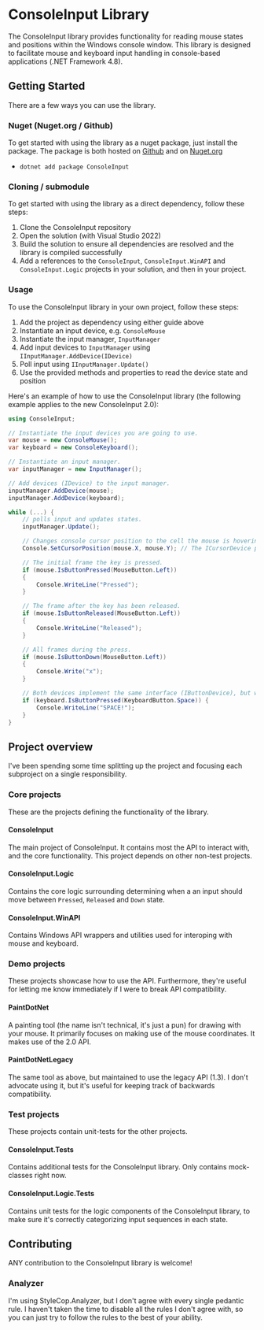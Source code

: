 # ConsoleInput Library
The ConsoleInput library provides functionality for reading mouse states and positions within the Windows console window. This library is designed to facilitate mouse and keyboard input handling in console-based applications (.NET Framework 4.8).

## Getting Started
There are a few ways you can use the library.

### Nuget (Nuget.org / Github)
To get started with using the library as a nuget package, just install the package.
The package is both hosted on [Github](https://github.com/krestenlaust/ConsoleInput/pkgs/nuget/ConsoleInput) and on [Nuget.org](https://www.nuget.org/packages/ConsoleInput)

 - `dotnet add package ConsoleInput`


### Cloning / submodule
To get started with using the library as a direct dependency, follow these steps:

1. Clone the ConsoleInput repository
2. Open the solution (with Visual Studio 2022)
3. Build the solution to ensure all dependencies are resolved and the library is compiled successfully
4. Add a references to the `ConsoleInput`, `ConsoleInput.WinAPI` and `ConsoleInput.Logic` projects in your solution, and then in your project.


### Usage
To use the ConsoleInput library in your own project, follow these steps:

1. Add the project as dependency using either guide above
2. Instantiate an input device, e.g. `ConsoleMouse`
3. Instantiate the input manager, `InputManager`
4. Add input devices to `InputManager` using `IInputManager.AddDevice(IDevice)`
5. Poll input using `IInputManager.Update()`
6. Use the provided methods and properties to read the device state and position

Here's an example of how to use the ConsoleInput library (the following example applies to the new ConsoleInput 2.0):

```csharp
using ConsoleInput;

// Instantiate the input devices you are going to use.
var mouse = new ConsoleMouse();
var keyboard = new ConsoleKeyboard();

// Instantiate an input manager.
var inputManager = new InputManager();

// Add devices (IDevice) to the input manager.
inputManager.AddDevice(mouse);
inputManager.AddDevice(keyboard);

while (...) {
    // polls input and updates states.
    inputManager.Update();

    // Changes console cursor position to the cell the mouse is hovering over.
    Console.SetCursorPosition(mouse.X, mouse.Y); // The ICursorDevice provides `short X` and `short Y` properties.

    // The initial frame the key is pressed.
	if (mouse.IsButtonPressed(MouseButton.Left))
    {
        Console.WriteLine("Pressed");
    }

    // The frame after the key has been released.
    if (mouse.IsButtonReleased(MouseButton.Left))
    {
        Console.WriteLine("Released");
    }

    // All frames during the press.
    if (mouse.IsButtonDown(MouseButton.Left))
    {
        Console.Write("x");
    }

    // Both devices implement the same interface (IButtonDevice), but with different enums (button options). This keeps the API simple.
    if (keyboard.IsButtonPressed(KeyboardButton.Space)) {
        Console.WriteLine("SPACE!");
    }
}
```

## Project overview
I've been spending some time splitting up the project and focusing each subproject on a single responsibility.

### Core projects
These are the projects defining the functionality of the library.

#### ConsoleInput
The main project of ConsoleInput. It contains most the API to interact with, and the core functionality. This project depends on other non-test projects.

#### ConsoleInput.Logic
Contains the core logic surrounding determining when a an input should move between `Pressed`, `Released` and `Down` state.

#### ConsoleInput.WinAPI
Contains Windows API wrappers and utilities used for interoping with mouse and keyboard.

### Demo projects
These projects showcase how to use the API. Furthermore, they're useful for letting me know immediately if I were to break API compatibility.

#### PaintDotNet
A painting tool (the name isn't technical, it's just a pun) for drawing with your mouse. It primarily focuses on making use of the mouse coordinates.
It makes use of the 2.0 API.

#### PaintDotNetLegacy
The same tool as above, but maintained to use the legacy API (1.3). I don't advocate using it, but it's useful for keeping track of backwards compatibility.

### Test projects
These projects contain unit-tests for the other projects.

#### ConsoleInput.Tests
Contains additional tests for the ConsoleInput library. Only contains mock-classes right now.

#### ConsoleInput.Logic.Tests
Contains unit tests for the logic components of the ConsoleInput library, to make sure it's correctly categorizing input sequences in each state.

## Contributing
ANY contribution to the ConsoleInput library is welcome!

### Analyzer
I'm using StyleCop.Analyzer, but I don't agree with every single pedantic rule. I haven't taken the time to disable all the rules I don't agree with, so you can just try to follow the rules to the best of your ability.